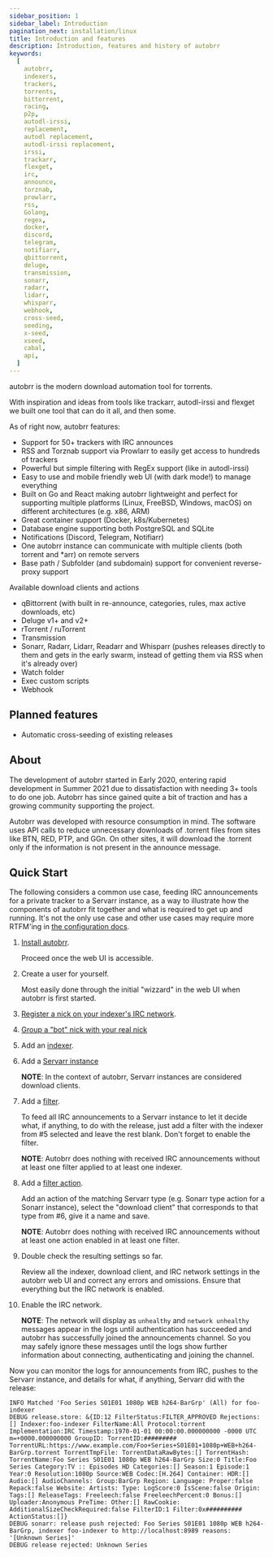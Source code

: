 ```yaml
---
sidebar_position: 1
sidebar_label: Introduction
pagination_next: installation/linux
title: Introduction and features
description: Introduction, features and history of autobrr
keywords:
  [
    autobrr,
    indexers,
    trackers,
    torrents,
    bittorrent,
    racing,
    p2p,
    autodl-irssi,
    replacement,
    autodl replacement,
    autodl-irssi replacement,
    irssi,
    trackarr,
    flexget,
    irc,
    announce,
    torznab,
    prowlarr,
    rss,
    Golang,
    regex,
    docker,
    discord,
    telegram,
    notifiarr,
    qbittorrent,
    deluge,
    transmission,
    sonarr,
    radarr,
    lidarr,
    whisparr,
    webhook,
    cross-seed,
    seeding,
    x-seed,
    xseed,
    cabal,
    api,
  ]
---
```


autobrr is the modern download automation tool for torrents.

With inspiration and ideas from tools like trackarr, autodl-irssi and flexget we built one tool that can do it all, and then some.

As of right now, autobrr features:

- Support for 50+ trackers with IRC announces
- RSS and Torznab support via Prowlarr to easily get access to hundreds of trackers
- Powerful but simple filtering with RegEx support (like in autodl-irssi)
- Easy to use and mobile friendly web UI (with dark mode!) to manage everything
- Built on Go and React making autobrr lightweight and perfect for supporting multiple platforms (Linux, FreeBSD, Windows, macOS) on different architectures (e.g. x86, ARM)
- Great container support (Docker, k8s/Kubernetes)
- Database engine supporting both PostgreSQL and SQLite
- Notifications (Discord, Telegram, Notifiarr)
- One autobrr instance can communicate with multiple clients (both torrent and \*arr) on remote servers
- Base path / Subfolder (and subdomain) support for convenient reverse-proxy support

Available download clients and actions

- qBittorrent (with built in re-announce, categories, rules, max active downloads, etc)
- Deluge v1+ and v2+
- rTorrent / ruTorrent
- Transmission
- Sonarr, Radarr, Lidarr, Readarr and Whisparr (pushes releases directly to them and gets in the early swarm, instead of getting them via RSS when it's already over)
- Watch folder
- Exec custom scripts
- Webhook

## Planned features

- Automatic cross-seeding of existing releases

## About

The development of autobrr started in Early 2020, entering rapid development in Summer 2021 due to dissatisfaction with needing 3+ tools to do one job. Autobrr has since gained quite a bit of traction and has a growing community supporting the project.

Autobrr was developed with resource consumption in mind. The software uses API calls to reduce unnecessary downloads of .torrent files from sites like BTN, RED, PTP, and GGn. On other sites, it will download the .torrent only if the information is not present in the announce message.

## Quick Start

The following considers a common use case, feeding IRC announcements for a private
tracker to a Servarr instance, as a way to illustrate how the components of autobrr fit
together and what is required to get up and running.  It's not the only use case and
other use cases may require more RTFM'ing in [the configuration docs](configuration).

1. [Install autobrr](installation/linux).

	Proceed once the web UI is accessible.

2. Create a user for yourself.

	Most easily done through the initial "wizzard" in the web UI when autobrr is first
	started.

3. [Register a nick on your indexer's IRC
   network](configuration/irc#registering-with-nickserv).

4. [Group a "bot" nick with your real nick](configuration/irc#grouping-nicks)

5. Add an [indexer](configuration/indexers).

6. Add a [Servarr instance](configuration/download-clients#sonarr)

	**NOTE**: In the context of autobrr, Servarr instances are considered download
	clients.

7. Add a [filter](filters).

	To feed all IRC announcements to a Servarr instance to let it decide what, if
	anything, to do with the release, just add a filter with the indexer from #5
	selected and leave the rest blank.  Don't forget to enable the filter.

	**NOTE**: Autobrr does nothing with received IRC announcements without at least one
	filter applied to at least one indexer.

8. Add a [filter action](filters/actions).

	Add an action of the matching Servarr type (e.g. Sonarr type action for a Sonarr
	instance), select the "download client" that corresponds to that type from #6, give
	it a name and save.

	**NOTE**: Autobrr does nothing with received IRC announcements without at least one
	action enabled in at least one filter.

9. Double check the resulting settings so far.

	Review all the indexer, download client, and IRC network settings in the autobrr web
	UI and correct any errors and omissions.  Ensure that everything but the IRC network
	is enabled.

10. Enable the IRC network.

	**NOTE**: The network will display as `unhealthy` and `network unhealthy` messages
	appear in the logs until authentication has succeeded and autobrr has successfully
	joined the announcements channel.  So you may safely ignore these messages until the
	logs show further information about connecting, authenticating and joining the
	channel.

Now you can monitor the logs for announcements from IRC, pushes to the Servarr instance,
and details for what, if anything, Servarr did with the release:

	INFO Matched 'Foo Series S01E01 1080p WEB h264-BarGrp' (All) for foo-indexer
	DEBUG release.store: &{ID:12 FilterStatus:FILTER_APPROVED Rejections:[] Indexer:foo-indexer FilterName:All Protocol:torrent Implementation:IRC Timestamp:1970-01-01 00:00:00.000000000 -0000 UTC m=+0000.000000000 GroupID: TorrentID:######### TorrentURL:https://www.example.com/Foo+Series+S01E01+1080p+WEB+h264-BarGrp.torrent TorrentTmpFile: TorrentDataRawBytes:[] TorrentHash: TorrentName:Foo Series S01E01 1080p WEB h264-BarGrp Size:0 Title:Foo Series Category:TV :: Episodes HD Categories:[] Season:1 Episode:1 Year:0 Resolution:1080p Source:WEB Codec:[H.264] Container: HDR:[] Audio:[] AudioChannels: Group:BarGrp Region: Language: Proper:false Repack:false Website: Artists: Type: LogScore:0 IsScene:false Origin: Tags:[] ReleaseTags: Freeleech:false FreeleechPercent:0 Bonus:[] Uploader:Anonymous PreTime: Other:[] RawCookie: AdditionalSizeCheckRequired:false FilterID:1 Filter:0x########## ActionStatus:[]}
	DEBUG sonarr: release push rejected: Foo Series S01E01 1080p WEB h264-BarGrp, indexer foo-indexer to http://localhost:8989 reasons: '[Unknown Series]'
	DEBUG release rejected: Unknown Series
